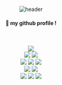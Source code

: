 <div align="center">

![header](https://capsule-render.vercel.app/api?type=waving&color=ffff6a&text=Welcome&fontColor=2522ca)

####  :wave: my github profile !
</div>

 <br/>
 <br/>

<div align=center>
 <img src="https://img.shields.io/badge/Java-007396?style=flat&logo=Conda-Forge&logoColor=white" />
 <br>
 
 <img src="https://img.shields.io/badge/gradle-02303A?style=flat&logo=gradle&logoColor=white">
 <img src="https://img.shields.io/badge/maven-C71A36?style=flat&logo=apache Maven&logoColor=white">
 <br>
  
 <img src="https://img.shields.io/badge/spring-6DB33F?style=flat&logo=spring&logoColor=white"> 
 <img src="https://img.shields.io/badge/springboot-6DB33F?style=flat&logo=springboot&logoColor=white">
 <img src="https://img.shields.io/badge/Mybatis-000000?style=flat&logo=Fluentd&logoColor=white" />
 <br>
 
 <img src="https://img.shields.io/badge/Tomcat-F8DC75?style=flat&logo=ApacheTomcat&logoColor=white" />
 <img src="https://img.shields.io/badge/mysql-4479A1?style=flat&logo=mysql&logoColor=white"> 
 <br>
  
 <img src="https://img.shields.io/badge/IntelliJ%20IDEA-000000?style=flat&logo=IntelliJIDEA&logoColor=white"/>
	<img src="https://img.shields.io/badge/GitHub-181717?style=flat&logo=GitHub&logoColor=white" />
 <img src="https://img.shields.io/badge/Slack-4A154B?style=flat&logo=Slack&&logoColor=white">
 <br>
</div>
